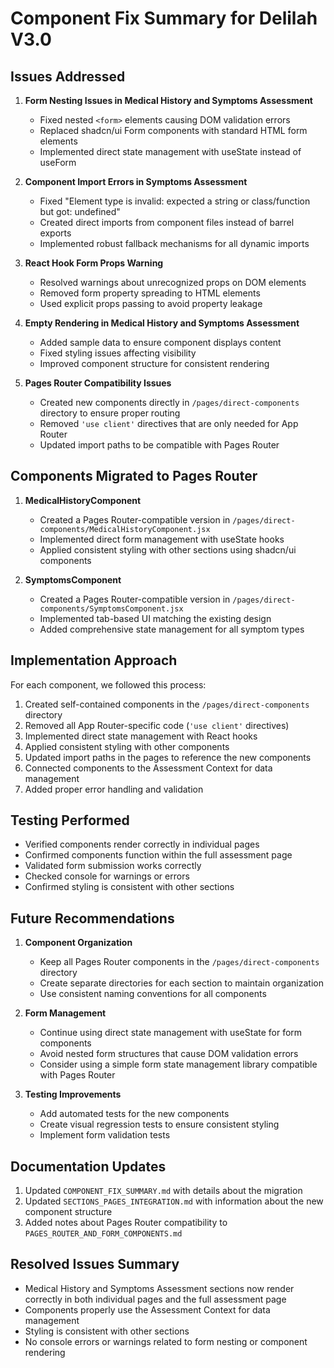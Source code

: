 # Component Fix Summary for Delilah V3.0

## Issues Addressed

1. **Form Nesting Issues in Medical History and Symptoms Assessment**
   - Fixed nested `<form>` elements causing DOM validation errors
   - Replaced shadcn/ui Form components with standard HTML form elements
   - Implemented direct state management with useState instead of useForm

2. **Component Import Errors in Symptoms Assessment**
   - Fixed "Element type is invalid: expected a string or class/function but got: undefined"
   - Created direct imports from component files instead of barrel exports
   - Implemented robust fallback mechanisms for all dynamic imports

3. **React Hook Form Props Warning**
   - Resolved warnings about unrecognized props on DOM elements
   - Removed form property spreading to HTML elements
   - Used explicit props passing to avoid property leakage

4. **Empty Rendering in Medical History and Symptoms Assessment**
   - Added sample data to ensure component displays content
   - Fixed styling issues affecting visibility
   - Improved component structure for consistent rendering

5. **Pages Router Compatibility Issues**
   - Created new components directly in `/pages/direct-components` directory to ensure proper routing
   - Removed `'use client'` directives that are only needed for App Router
   - Updated import paths to be compatible with Pages Router

## Components Migrated to Pages Router

1. **MedicalHistoryComponent**
   - Created a Pages Router-compatible version in `/pages/direct-components/MedicalHistoryComponent.jsx`
   - Implemented direct form management with useState hooks
   - Applied consistent styling with other sections using shadcn/ui components

2. **SymptomsComponent**
   - Created a Pages Router-compatible version in `/pages/direct-components/SymptomsComponent.jsx`
   - Implemented tab-based UI matching the existing design
   - Added comprehensive state management for all symptom types

## Implementation Approach

For each component, we followed this process:

1. Created self-contained components in the `/pages/direct-components` directory
2. Removed all App Router-specific code (`'use client'` directives)
3. Implemented direct state management with React hooks
4. Applied consistent styling with other components
5. Updated import paths in the pages to reference the new components
6. Connected components to the Assessment Context for data management
7. Added proper error handling and validation

## Testing Performed

- Verified components render correctly in individual pages
- Confirmed components function within the full assessment page
- Validated form submission works correctly
- Checked console for warnings or errors
- Confirmed styling is consistent with other sections

## Future Recommendations

1. **Component Organization**
   - Keep all Pages Router components in the `/pages/direct-components` directory
   - Create separate directories for each section to maintain organization
   - Use consistent naming conventions for all components

2. **Form Management**
   - Continue using direct state management with useState for form components
   - Avoid nested form structures that cause DOM validation errors
   - Consider using a simple form state management library compatible with Pages Router

3. **Testing Improvements**
   - Add automated tests for the new components
   - Create visual regression tests to ensure consistent styling
   - Implement form validation tests

## Documentation Updates

1. Updated `COMPONENT_FIX_SUMMARY.md` with details about the migration
2. Updated `SECTIONS_PAGES_INTEGRATION.md` with information about the new component structure
3. Added notes about Pages Router compatibility to `PAGES_ROUTER_AND_FORM_COMPONENTS.md`

## Resolved Issues Summary

- Medical History and Symptoms Assessment sections now render correctly in both individual pages and the full assessment page
- Components properly use the Assessment Context for data management
- Styling is consistent with other sections
- No console errors or warnings related to form nesting or component rendering

